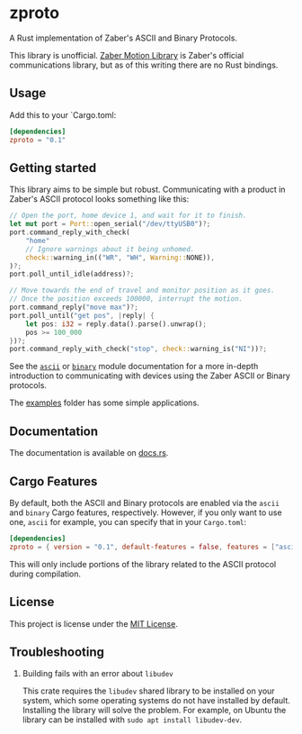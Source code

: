 # zproto

A Rust implementation of Zaber's ASCII and Binary Protocols.

This library is unofficial. [Zaber Motion Library](https://www.zaber.com/software)
is Zaber's official communications library, but as of this writing there are no Rust bindings.

## Usage

Add this to your `Cargo.toml:

```toml
[dependencies]
zproto = "0.1"
```

## Getting started

This library aims to be simple but robust. Communicating with a product in Zaber's
ASCII protocol looks something like this:

```rust
// Open the port, home device 1, and wait for it to finish.
let mut port = Port::open_serial("/dev/ttyUSB0")?;
port.command_reply_with_check(
    "home"
    // Ignore warnings about it being unhomed.
    check::warning_in(("WR", "WH", Warning::NONE)),
)?;
port.poll_until_idle(address)?;

// Move towards the end of travel and monitor position as it goes.
// Once the position exceeds 100000, interrupt the motion.
port.command_reply("move max")?;
port.poll_until("get pos", |reply| {
    let pos: i32 = reply.data().parse().unwrap();
    pos >= 100_000
})?;
port.command_reply_with_check("stop", check::warning_is("NI"))?;
```

See the [`ascii`](https://docs.rs/zproto/latest/zproto/ascii) or
[`binary`](https://docs.rs/zproto/latest/zproto/binary) module documentation for
a more in-depth introduction to communicating with devices using the Zaber ASCII
or Binary protocols.

The [examples](examples) folder has some simple applications.

## Documentation

The documentation is available on [docs.rs](https://docs.rs/zproto).

## Cargo Features

By default, both the ASCII and Binary protocols are enabled via the `ascii` and
`binary` Cargo features, respectively. However, if you only want to use one,
`ascii` for example, you can specify that in your `Cargo.toml`:

```toml
[dependencies]
zproto = { version = "0.1", default-features = false, features = ["ascii"] }
```

This will only include portions of the library related to the ASCII protocol
during compilation.

## License

This project is license under the [MIT License](LICENSE).

## Troubleshooting

1. Building fails with an error about `libudev`

    This crate requires the `libudev` shared library to be installed on your system, which some operating systems do not have installed by default.
    Installing the library will solve the problem.
    For example, on Ubuntu the library can be installed with `sudo apt install libudev-dev`.
